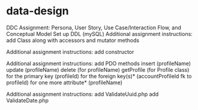 # data-design
DDC Assignment: Persona, User Story, Use Case/Interaction Flow, and Conceptual Model
Set up DDL (mySQL)
Additional assignment instructions:
  add Class along with accessors and mutator methods
  
Additional assignment instructions:
  add constructor
  
Additional assignment instructions:
  add PDO methods
	  insert (profileName)
	  update (profileName)
	  delete (for profileName)
	  getProfile (for Profile class)
		  for the primary key (profileId)
		  for the foreign key(s)* (accountProfileId fk to profileId)
		  for one more attribute* (profileName)
      
Additional assignment instructions:
  add ValidateUuid.php
  add ValidateDate.php
